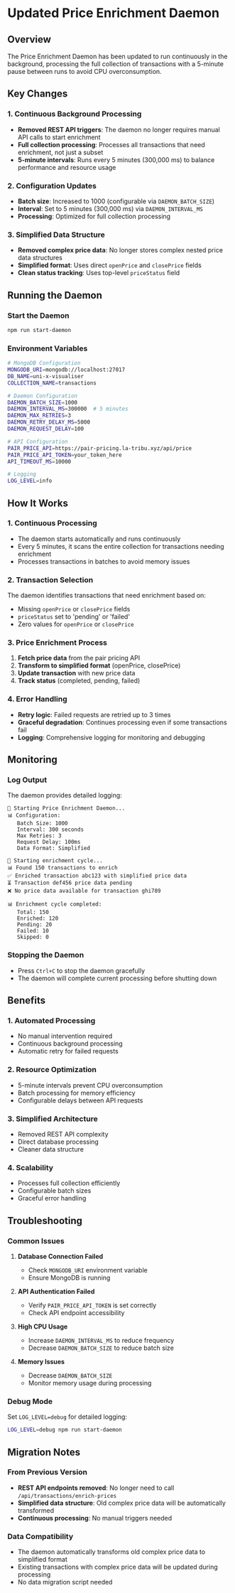 # Updated Price Enrichment Daemon

## Overview

The Price Enrichment Daemon has been updated to run continuously in the background, processing the full collection of transactions with a 5-minute pause between runs to avoid CPU overconsumption.

## Key Changes

### 1. Continuous Background Processing
- **Removed REST API triggers**: The daemon no longer requires manual API calls to start enrichment
- **Full collection processing**: Processes all transactions that need enrichment, not just a subset
- **5-minute intervals**: Runs every 5 minutes (300,000 ms) to balance performance and resource usage

### 2. Configuration Updates
- **Batch size**: Increased to 1000 (configurable via `DAEMON_BATCH_SIZE`)
- **Interval**: Set to 5 minutes (300,000 ms) via `DAEMON_INTERVAL_MS`
- **Processing**: Optimized for full collection processing

### 3. Simplified Data Structure
- **Removed complex price data**: No longer stores complex nested price data structures
- **Simplified format**: Uses direct `openPrice` and `closePrice` fields
- **Clean status tracking**: Uses top-level `priceStatus` field

## Running the Daemon

### Start the Daemon
```bash
npm run start-daemon
```

### Environment Variables
```bash
# MongoDB Configuration
MONGODB_URI=mongodb://localhost:27017
DB_NAME=uni-x-visualiser
COLLECTION_NAME=transactions

# Daemon Configuration
DAEMON_BATCH_SIZE=1000
DAEMON_INTERVAL_MS=300000  # 5 minutes
DAEMON_MAX_RETRIES=3
DAEMON_RETRY_DELAY_MS=5000
DAEMON_REQUEST_DELAY=100

# API Configuration
PAIR_PRICE_API=https://pair-pricing.la-tribu.xyz/api/price
PAIR_PRICE_API_TOKEN=your_token_here
API_TIMEOUT_MS=10000

# Logging
LOG_LEVEL=info
```

## How It Works

### 1. Continuous Processing
- The daemon starts automatically and runs continuously
- Every 5 minutes, it scans the entire collection for transactions needing enrichment
- Processes transactions in batches to avoid memory issues

### 2. Transaction Selection
The daemon identifies transactions that need enrichment based on:
- Missing `openPrice` or `closePrice` fields
- `priceStatus` set to 'pending' or 'failed'
- Zero values for `openPrice` or `closePrice`

### 3. Price Enrichment Process
1. **Fetch price data** from the pair pricing API
2. **Transform to simplified format** (openPrice, closePrice)
3. **Update transaction** with new price data
4. **Track status** (completed, pending, failed)

### 4. Error Handling
- **Retry logic**: Failed requests are retried up to 3 times
- **Graceful degradation**: Continues processing even if some transactions fail
- **Logging**: Comprehensive logging for monitoring and debugging

## Monitoring

### Log Output
The daemon provides detailed logging:
```
🚀 Starting Price Enrichment Daemon...
📊 Configuration:
   Batch Size: 1000
   Interval: 300 seconds
   Max Retries: 3
   Request Delay: 100ms
   Data Format: Simplified

🔄 Starting enrichment cycle...
📊 Found 150 transactions to enrich
✅ Enriched transaction abc123 with simplified price data
⏳ Transaction def456 price data pending
❌ No price data available for transaction ghi789

📊 Enrichment cycle completed:
   Total: 150
   Enriched: 120
   Pending: 20
   Failed: 10
   Skipped: 0
```

### Stopping the Daemon
- Press `Ctrl+C` to stop the daemon gracefully
- The daemon will complete current processing before shutting down

## Benefits

### 1. Automated Processing
- No manual intervention required
- Continuous background processing
- Automatic retry for failed requests

### 2. Resource Optimization
- 5-minute intervals prevent CPU overconsumption
- Batch processing for memory efficiency
- Configurable delays between API requests

### 3. Simplified Architecture
- Removed REST API complexity
- Direct database processing
- Cleaner data structure

### 4. Scalability
- Processes full collection efficiently
- Configurable batch sizes
- Graceful error handling

## Troubleshooting

### Common Issues

1. **Database Connection Failed**
   - Check `MONGODB_URI` environment variable
   - Ensure MongoDB is running

2. **API Authentication Failed**
   - Verify `PAIR_PRICE_API_TOKEN` is set correctly
   - Check API endpoint accessibility

3. **High CPU Usage**
   - Increase `DAEMON_INTERVAL_MS` to reduce frequency
   - Decrease `DAEMON_BATCH_SIZE` to reduce batch size

4. **Memory Issues**
   - Decrease `DAEMON_BATCH_SIZE`
   - Monitor memory usage during processing

### Debug Mode
Set `LOG_LEVEL=debug` for detailed logging:
```bash
LOG_LEVEL=debug npm run start-daemon
```

## Migration Notes

### From Previous Version
- **REST API endpoints removed**: No longer need to call `/api/transactions/enrich-prices`
- **Simplified data structure**: Old complex price data will be automatically transformed
- **Continuous processing**: No manual triggers needed

### Data Compatibility
- The daemon automatically transforms old complex price data to simplified format
- Existing transactions with complex price data will be updated during processing
- No data migration script needed 